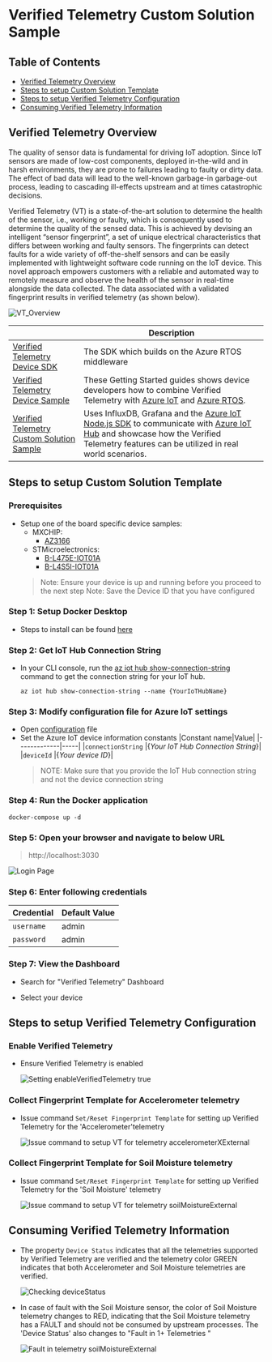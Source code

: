 # Verified Telemetry Custom Solution Sample
## Table of Contents
* [Verified Telemetry Overview](https://github.com/Azure/Verified-Telemetry-Solution-Sample/tree/main#verified-telemetry-overview)
* [Steps to setup Custom Solution Template](https://github.com/Azure/Verified-Telemetry-Solution-Sample/tree/main#steps-to-setup-custom-solution-template)
* [Steps to setup Verified Telemetry Configuration](https://github.com/Azure/Verified-Telemetry-Device-Sample/tree/main#verified-telemetry-concepts)
* [Consuming Verified Telemetry Information](https://github.com/Azure/Verified-Telemetry-Device-Sample/tree/main#verified-telemetry-device-sample)

## Verified Telemetry Overview
The quality of sensor data is fundamental for driving IoT adoption. Since IoT sensors are made of low-cost components, deployed in-the-wild and in harsh environments, they are prone to failures leading to faulty or dirty data. The effect of bad data will lead to the well-known garbage-in garbage-out process, leading to cascading ill-effects upstream and at times catastrophic decisions.

Verified Telemetry (VT) is a state-of-the-art solution to determine the health of the sensor, i.e., working or faulty, which is consequently used to determine the quality of the sensed data. This is achieved by devising an intelligent “sensor fingerprint”, a set of unique electrical characteristics that differs between working and faulty sensors. The fingerprints can detect faults for a wide variety of off-the-shelf sensors and can be easily implemented with lightweight software code running on the IoT device. This novel approach empowers customers with a reliable and automated way to remotely measure and observe the health of the sensor in real-time alongside the data collected. The data associated with a validated fingerprint results in verified telemetry (as shown below).

![VT_Overview](./media/Azure_VT.PNG)

| |Description |
|-|-|
|[Verified Telemetry Device SDK](https://github.com/Azure/Verified-Telemetry) |The SDK which builds on the Azure RTOS middleware |
|[Verified Telemetry Device Sample](https://github.com/Azure/Verified-Telemetry-Device-Sample) |These Getting Started guides shows device developers how to combine Verified Telemetry with [Azure IoT](https://azure.microsoft.com/overview/iot/) and [Azure RTOS](https://docs.microsoft.com/azure/rtos/). |
|[Verified Telemetry Custom Solution Sample](https://github.com/Azure/Verified-Telemetry-Solution-Sample) | Uses InfluxDB, Grafana and the [Azure IoT Node.js SDK](https://github.com/Azure/azure-iot-sdk-node) to communicate with [Azure IoT Hub](https://docs.microsoft.com/azure/iot-hub/) and showcase how the Verified Telemetry features can be utilized in real world scenarios.|

## Steps to setup Custom Solution Template
### Prerequisites
* Setup one of the board specific device samples: 
    * MXCHIP: 
      * [AZ3166](MXChip/AZ3166)
    * STMicroelectronics:
      * [B-L475E-IOT01A](STMicroelectronics/STM32L4_L4+)
      * [B-L4S5I-IOT01A](STMicroelectronics/STM32L4_L4+)
  > Note:  Ensure your device is up and running before you proceed to the next step
  > Note: Save the Device ID that you have configured

### Step 1: Setup Docker Desktop
* Steps to install can be found [here](https://docs.docker.com/desktop/)
### Step 2: Get IoT Hub Connection String
* In your CLI console, run the [az iot hub show-connection-string](https://docs.microsoft.com/en-us/cli/azure/iot/hub?view=azure-cli-latest#az-iot-hub-show-connection-string) command to get the connection string for your IoT hub.

    ```shell
    az iot hub show-connection-string --name {YourIoTHubName}
    ```
### Step 3: Modify configuration file for Azure IoT settings
* Open [configuration](./constants.js) file 
* Set the Azure IoT device information constants
  |Constant name|Value|
  |-------------|-----|
  |`connectionString` |{*Your IoT Hub Connection String*}|
  |`deviceId` |{*Your device ID*}|
  > NOTE: Make sure that you provide the IoT Hub connection string and not the device connection string
### Step 4: Run the Docker application

```shell
docker-compose up -d
```

### Step 5: Open your browser and navigate to below URL
> http://localhost:3030

![Login Page](./media/login.png)
### Step 6: Enter following credentials
|Credential|Default Value|
|-------------|-----|
|`username` |admin|
|`password` |admin|

### Step 7: View the Dashboard
-  Search for "Verified Telemetry" Dashboard

-  Select your device


## Steps to setup Verified Telemetry Configuration
### Enable Verified Telemetry
* Ensure Verified Telemetry is enabled

    ![Setting enableVerifiedTelemetry true ](./media/dashboard_enable.png)

### Collect Fingerprint Template for Accelerometer telemetry 
* Issue command `Set/Reset Fingerprint Template` for setting up Verified Telemetry for the 'Accelerometer'telemetry

    ![Issue command to setup VT for telemetry accelerometerXExternal](./media/dashboard_reset-1.png)

### Collect Fingerprint Template for Soil Moisture telemetry 
* Issue command `Set/Reset Fingerprint Template` for setting up Verified Telemetry for the 'Soil Moisture' telemetry

    ![Issue command to setup VT for telemetry soilMoistureExternal ](./media/dashboard_reset-2.png)

## Consuming Verified Telemetry Information  
* The property `Device Status` indicates that all the telemetries supported by Verified Telemetry are verified and the telemetry color GREEN indicates that both Accelerometer and Soil Moisture telemetries are verified. 

    ![Checking deviceStatus ](media/Grafana-working.png)

* In case of fault with the Soil Moisture sensor, the color of Soil Moisture telemetry changes to RED, indicating that the Soil Moisture telemetry has a FAULT and should not be consumed by upstream processes. The 'Device Status' also changes to "Fault in 1+ Telemetries "
   
    ![Fault in telemetry soilMoistureExternal](media/Grafana-fault.png)


